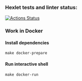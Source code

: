 ### Hexlet tests and linter status:
[![Actions Status](https://github.com/rnixik-hex/php-project-lvl1/workflows/hexlet-check/badge.svg)](https://github.com/rnixik-hex/php-project-lvl1/actions)

### Work in Docker

#### Install dependencies
`make docker-prepare`

#### Run interactive shell
`make docker-run`
